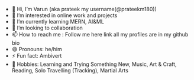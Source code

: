 - 👋 Hi, I’m Varun (aka prateek my username(@prateekm180))
- 👀 I’m interested in online work and projects
- 🌱 I’m currently learning MERN, AI&ML
- 💞️ I’m looking to collaboration 
- 📫 How to reach me : Follow me here link all my profiles are in my github bio
- 😄 Pronouns: he/him 
- ⚡ Fun fact: Ambivert 
- 💫 Hobbies: Learning and Trying Something New, Music, Art & Craft, Reading, Solo Travelling (Tracking), Martial Arts

<!---
prateekm180/prateekm180 is a ✨ special ✨ repository because its `README.md` (this file) appears on your GitHub profile.
You can click the Preview link to take a look at your changes.
--->
